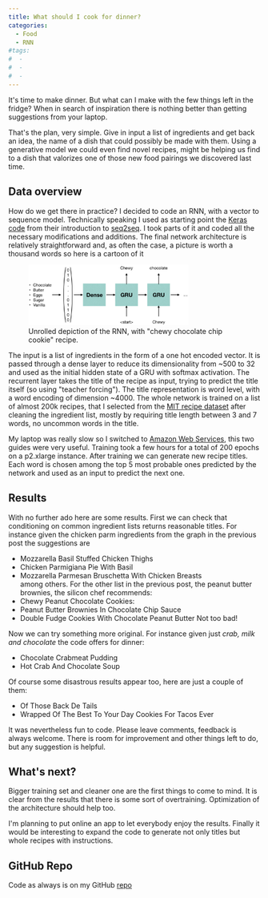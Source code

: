 ```yaml
---
title: What should I cook for dinner?
categories:
  - Food
  - RNN
#tags:
#  - 
#  - 
#  - 
---
```


It's time to make dinner. But what can I make with the few things left in the fridge?
When in search of inspiration there is nothing better than getting suggestions from your laptop.

That's the plan, very simple. Give in input a list of ingredients and get back an idea, the name of a dish 
that could possibly be made with them. Using a generative model we could even find novel recipes, 
might be helping us find to a dish that valorizes one of those new food pairings we discovered last time.

## Data overview

How do we get there in practice? I decided to code an RNN, with a vector to sequence model.
Technically speaking I used as starting point the [Keras code](https://github.com/keras-team/keras/blob/master/examples/lstm_seq2seq.py) from their introduction to [seq2seq](https://blog.keras.io/a-ten-minute-introduction-to-sequence-to-sequence-learning-in-keras.html).
I took parts of it and coded all the necessary modifications and additions. The final network architecture is relatively straightforward and,
as often the case, a picture is worth a thousand words so here is a cartoon of it

<figure >
    <img width="320" src="/assets/images/pairings/cartoon.png">
    <figcaption>Unrolled depiction of the RNN, with "chewy chocolate chip cookie" recipe.</figcaption>
</figure>


The input is a list of ingredients in the form of a one hot encoded vector. It is passed through a dense
layer to reduce its dimensionality from ~500 to 32 and used as the initial hidden state of a GRU with softmax activation. 
The recurrent layer takes the title of the recipe as input, trying to predict the title itself (so using "teacher forcing").
The title representation is word level, with a word encoding of dimension ~4000.
The whole network is trained on a list of almost 200k recipes, that I selected from the [MIT recipe dataset](https://github.com/roundedup)
after cleaning the ingredient list, mostly by requiring title length between 3 and 7 words, no uncommon words in the title.

My laptop was really slow so I switched to [Amazon Web Services](https://aws.amazon.com/), this two guides were very useful.
Training took a few hours for a total of 200 epochs on a p2.xlarge instance. 
After training we can generate new recipe titles. Each word is chosen among the top 5 most probable ones predicted 
by the network and used as an input to predict the next one.  

## Results

With no further ado here are some results. First we can check that conditioning on common ingredient
lists returns reasonable titles. For instance given the chicken parm ingredients from the graph in the previous post
the suggestions are  
- Mozzarella Basil Stuffed Chicken Thighs
- Chicken Parmigiana Pie With Basil
- Mozzarella Parmesan Bruschetta With Chicken Breasts  
among others. For the other list in the previous post, the peanut butter brownies, the silicon chef recommends:
- Chewy Peanut Chocolate Cookies:
- Peanut Butter Brownies In Chocolate Chip Sauce
- Double Fudge Cookies With Chocolate Peanut Butter
Not too bad!

Now we can try something more original. For instance given just *crab, milk and chocolate* the code offers for dinner:
- Chocolate Crabmeat Pudding
- Hot Crab And Chocolate Soup

Of course some disastrous results appear too, here are just a couple of them:
- Of Those Back De Tails 
- Wrapped Of The Best To Your Day Cookies For Tacos Ever

It was nevertheless fun to code. Please leave comments, feedback is always welcome. 
There is room for improvement and other things left to do, but any suggestion is helpful.

## What's next?

Bigger training set and cleaner one are the first things to come to mind.
It is clear from the results that there is some sort of overtraining. Optimization of the architecture should help too.

I'm planning to put online an app to let everybody enjoy the results.
Finally it would be interesting to expand the code to generate not only titles but whole recipes with instructions.




## GitHub Repo

Code as always is on my GitHub [repo](https://github.com/roundedup)
